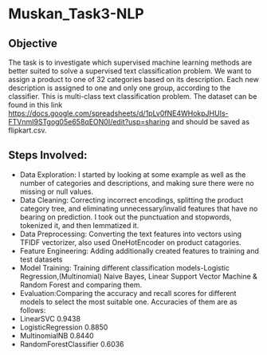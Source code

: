 # Muskan_Task3-NLP

## Objective
The task is to investigate which supervised machine learning methods are better suited to solve a supervised text classification problem.
We want to assign a product to one of 32 categories based on its description. Each new description is assigned to one and only one group, according to the classifier. This is multi-class text classification problem. The dataset can be found in this link https://docs.google.com/spreadsheets/d/1pLv0fNE4WHokpJHUIs-FTVnmI9STgog05e658qEON0I/edit?usp=sharing
and should be saved as flipkart.csv.

## Steps Involved:

* Data Exploration:
I started by looking at some example as well as the number of categories and descriptions, and making sure there were no missing or null values.
* Data Cleaning:
Correcting incorrect encodings, splitting the product category tree, and eliminating unnecessary/invalid features that have no bearing on prediction. I took out the punctuation and stopwords, tokenized it, and then lemmatized it.
* Data Preprocessing:
Converting the text features into vectors using TFIDF vectorizer, also used OneHotEncoder on product catagories.
* Feature Engineering: 
Adding additionally created features to training and test datasets
* Model Training:
Training different classification models-Logistic Regression,(Multinomial) Naive Bayes, Linear Support Vector Machine 
& Random Forest and comparing them.
* Evaluation:Comparing the accuracy and recall scores for different models to select the most suitable one. Accuracies of them are as follows:
* LinearSVC                 0.9438
* LogisticRegression        0.8850
* MultinomialNB             0.8440
* RandomForestClassifier    0.6036
